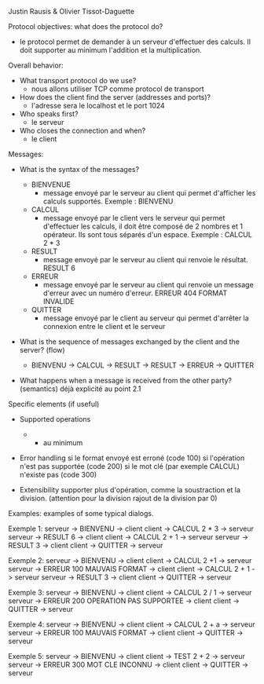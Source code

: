 Justin Rausis & Olivier Tissot-Daguette

Protocol objectives: what does the protocol do?
 - le protocol permet de demander à un serveur d'effectuer des calculs. 
   Il doit supporter au minimum l'addition et la multiplication.

Overall behavior:
 - What transport protocol do we use?
     - nous allons utiliser TCP comme protocol de transport
 - How does the client find the server (addresses and ports)?
     - l'adresse sera le localhost et le port 1024
 - Who speaks first?
     - le serveur
 - Who closes the connection and when?
     - le client

Messages:
- What is the syntax of the messages?
    - BIENVENUE
        - message envoyé par le serveur au client qui permet d'afficher les calculs supportés. Exemple : BIENVENU
    - CALCUL
        - message envoyé par le client vers le serveur qui permet d'effectuer les calculs, il doit être composé de 2 nombres et 1 opérateur. 
          Ils sont tous séparés d'un espace. Exemple : CALCUL 2 * 3 
    - RESULT
        - message envoyé par le serveur au client qui renvoie le résultat. RESULT 6
    - ERREUR
        - message envoyé par le serveur au client qui renvoie un message d'erreur avec un numéro d'erreur. ERREUR 404 FORMAT INVALIDE
    - QUITTER
        - message envoyé par le client au serveur qui permet d'arrêter la connexion entre le client et le serveur
- What is the sequence of messages exchanged by the client and the server? (flow)
    - BIENVENU -> CALCUL -> RESULT -> RESULT -> ERREUR -> QUITTER
	   
- What happens when a message is received from the other party? (semantics)
    déjà explicité au point 2.1

Specific elements (if useful)
- Supported operations
    + * au minimum
- Error handling
    si le format envoyé est erroné (code 100)
    si l'opération n'est pas supportée (code 200)
    si le mot clé (par exemple CALCUL) n'existe pas (code 300)
	
- Extensibility
    supporter plus d'opération, comme la soustraction et la division. (attention pour la division rajout de la division par 0)
	
Examples: examples of some typical dialogs.

Exemple 1:
serveur -> BIENVENU -> client
client -> CALCUL 2 * 3 -> serveur
serveur -> RESULT 6 -> client
client -> CALCUL 2 + 1 -> serveur
serveur -> RESULT 3 -> client
client -> QUITTER -> serveur

Exemple 2:
serveur -> BIENVENU -> client
client -> CALCUL 2 +1 -> serveur
serveur -> ERREUR 100 MAUVAIS FORMAT -> client
client -> CALCUL 2 + 1 -> serveur
serveur -> RESULT 3 -> client
client -> QUITTER -> serveur

Exemple 3:
serveur -> BIENVENU -> client
client -> CALCUL 2 / 1 -> serveur
serveur -> ERREUR 200 OPERATION PAS SUPPORTEE -> client
client -> QUITTER -> serveur

Exemple 4:
serveur -> BIENVENU -> client
client -> CALCUL 2 + a -> serveur
serveur -> ERREUR 100 MAUVAIS FORMAT -> client
client -> QUITTER -> serveur

Exemple 5:
serveur -> BIENVENU -> client
client -> TEST 2 + 2 -> serveur
serveur -> ERREUR 300 MOT CLE INCONNU -> client
client -> QUITTER -> serveur
